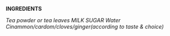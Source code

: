 **INGREDIENTS**

*Tea powder or tea leaves*
*MILK*
*SUGAR*
*Water*
*Cinammon/cardom/cloves/ginger(according to taste & choice)*